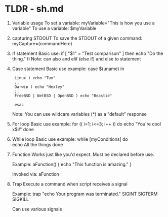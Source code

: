 TLDR - sh.md
==========

1) Variable usage
	To set a variable:
		myVariable="This is how you use a variable"
		To use a variable:
	$myVariable

2) capturing STDOUT
	To save the STDOUT of a given command:
		myCapture=(commandHere)
3) If statement
	Basic use:
		if [ "$1" = "Test comparison" ]
		then
			echo "Do the thing."
		fi
	Note: can also and elif (else if) and else to statement

4) Case statement
	Basic use example:
		case $(uname) in 

		Linux ) echo "Tux"
		;;
		Darwin ) echo "Hexley"
		;;
		FreeBSD | NetBSD | OpenBSD ) echo "Beastie"

		esac
	Note: You can use wildcare variables (*) as a "default" response

5) For loop
	Basic use example:
		for (( i=1; i<=3; i++ ))
		do
		   echo "You're cool x$i!"
		done

6) While loop
	Basic use example:
		while [myConditions]
		do	
			echo All the things
		done

7) Function 
	Works just like you'd expect. Must be declared before use.

	Example: 
		aFunction() {
			echo "This function is amazing."
		}

	Invoked via:
		aFunction

8) Trap
	Execute a command when script receives a signal

	Example:
		trap "echo Your program was terminated." SIGINT SIGTERM SIGKILL

	Can use various signals
